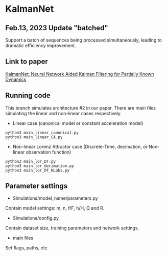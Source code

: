 # KalmanNet

## Feb.13, 2023 Update "batched"

Support a batch of sequences being processed simultaneously, leading to dramatic efficiency improvement.

## Link to paper

[KalmanNet: Neural Network Aided Kalman Filtering for Partially Known Dynamics](https://arxiv.org/abs/2107.10043)

## Running code

This branch simulates architecture #2 in our paper. There are main files simulating the linear and non-linear cases respectively.

* Linear case (canonical model or constant acceleration model)

```
python3 main_linear_canonical.py
python3 main_linear_CA.py
```

* Non-linear Lorenz Attractor case (Discrete-Time, decimation, or Non-linear observation function)

```
python3 main_lor_DT.py
python3 main_lor_decimation.py
python3 main_lor_DT_NLobs.py
```

## Parameter settings

* Simulations/model_name/parameters.py

Contain model settings: m, n, f/F, h/H, Q and R. 

* Simulations/config.py

Contain dataset size, training parameters and network settings.

* main files

Set flags, paths, etc.


